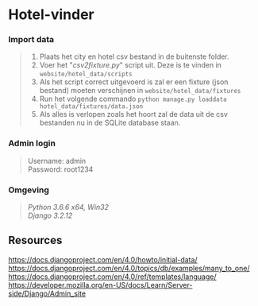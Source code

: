 # Hotel-vinder

### Import data
>1. Plaats het city en hotel csv bestand in de buitenste folder.<br/>
>2. Voer het "*csv2fixture.py*" script uit. Deze is te vinden in ```website/hotel_data/scripts```<br/>
>3. Als het script correct uitgevoerd is zal er een fixture (json bestand) moeten verschijnen in ```website/hotel_data/fixtures```<br/>
>4. Run het volgende commando ```python manage.py loaddata hotel_data/fixtures/data.json```<br/>
>5. Als alles is verlopen zoals het hoort zal de data uit de csv bestanden nu in de SQLite database staan.

### Admin login
>Username: admin<br/>
>Password: root1234

### Omgeving
>*Python 3.6.6 x64, Win32*<br/>
>*Django 3.2.12*

## Resources

https://docs.djangoproject.com/en/4.0/howto/initial-data/<br/>
https://docs.djangoproject.com/en/4.0/topics/db/examples/many_to_one/<br/>
https://docs.djangoproject.com/en/4.0/ref/templates/language/<br/>
https://developer.mozilla.org/en-US/docs/Learn/Server-side/Django/Admin_site